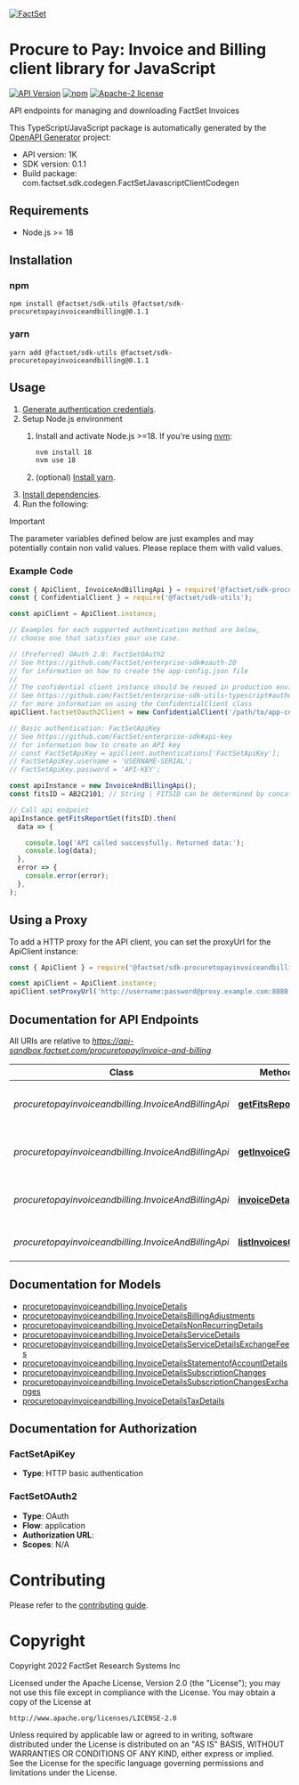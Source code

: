 [![FactSet](https://raw.githubusercontent.com/factset/enterprise-sdk/main/docs/images/factset-logo.svg)](https://www.factset.com)

# Procure to Pay: Invoice and Billing client library for JavaScript

[![API Version](https://img.shields.io/badge/api-v1K-blue)]()
[![npm](https://img.shields.io/badge/npm-v0.1.1-orange)](https://www.npmjs.com/package/@factset/sdk-procuretopayinvoiceandbilling/v/0.1.1)
[![Apache-2 license](https://img.shields.io/badge/license-Apache2-brightgreen.svg)](https://www.apache.org/licenses/LICENSE-2.0)

API endpoints for managing and downloading FactSet Invoices

This TypeScript/JavaScript package is automatically generated by the [OpenAPI Generator](https://openapi-generator.tech) project:

- API version: 1K
- SDK version: 0.1.1
- Build package: com.factset.sdk.codegen.FactSetJavascriptClientCodegen

## Requirements

* Node.js >= 18

## Installation

### npm

```shell
npm install @factset/sdk-utils @factset/sdk-procuretopayinvoiceandbilling@0.1.1
```

### yarn

```shell
yarn add @factset/sdk-utils @factset/sdk-procuretopayinvoiceandbilling@0.1.1
```

## Usage

1. [Generate authentication credentials](../../../../README.md#authentication).
2. Setup Node.js environment
   1. Install and activate Node.js >=18. If you're using [nvm](https://github.com/nvm-sh/nvm):

      ```sh
      nvm install 18
      nvm use 18
      ```

   2. (optional) [Install yarn](https://yarnpkg.com/getting-started/install).
3. [Install dependencies](#installation).
4. Run the following:

> [!IMPORTANT]
> The parameter variables defined below are just examples and may potentially contain non valid values. Please replace them with valid values.

### Example Code


```javascript
const { ApiClient, InvoiceAndBillingApi } = require('@factset/sdk-procuretopayinvoiceandbilling');
const { ConfidentialClient } = require('@factset/sdk-utils');

const apiClient = ApiClient.instance;

// Examples for each supported authentication method are below,
// choose one that satisfies your use case.

// (Preferred) OAuth 2.0: FactSetOAuth2
// See https://github.com/FactSet/enterprise-sdk#oauth-20
// for information on how to create the app-config.json file
//
// The confidential client instance should be reused in production environments.
// See https://github.com/FactSet/enterprise-sdk-utils-typescript#authentication
// for more information on using the ConfidentialClient class
apiClient.factsetOauth2Client = new ConfidentialClient('/path/to/app-config.json');

// Basic authentication: FactSetApiKey
// See https://github.com/FactSet/enterprise-sdk#api-key
// for information how to create an API key
// const FactSetApiKey = apiClient.authentications['FactSetApiKey'];
// FactSetApiKey.username = 'USERNAME-SERIAL';
// FactSetApiKey.password = 'API-KEY';

const apiInstance = new InvoiceAndBillingApi();
const fitsID = AB2C2101; // String | FITSID can be determined by concatenating the AccountNumber + two-digit year (e.g 21 for 2021) and two-digit month (e.g. 01 for January). Available AccountNumbers are available from the /listInvoices endpoint.

// Call api endpoint
apiInstance.getFitsReportGet(fitsID).then(
  data => {

    console.log('API called successfully. Returned data:');
    console.log(data);
  },
  error => {
    console.error(error);
  },
);

```


## Using a Proxy

To add a HTTP proxy for the API client, you can set the proxyUrl for the ApiClient instance:

```javascript
const { ApiClient } = require('@factset/sdk-procuretopayinvoiceandbilling');

const apiClient = ApiClient.instance;
apiClient.setProxyUrl('http://username:password@proxy.example.com:8080');
```

## Documentation for API Endpoints

All URIs are relative to *https://api-sandbox.factset.com/procuretopay/invoice-and-billing*

Class | Method | HTTP request | Description
------------ | ------------- | ------------- | -------------
*procuretopayinvoiceandbilling.InvoiceAndBillingApi* | [**getFitsReportGet**](docs/InvoiceAndBillingApi.md#getFitsReportGet) | **GET** /getFitsReport | Returns Fits report by given FITSID
*procuretopayinvoiceandbilling.InvoiceAndBillingApi* | [**getInvoiceGet**](docs/InvoiceAndBillingApi.md#getInvoiceGet) | **GET** /getInvoice | Returns PDF of specific invoice
*procuretopayinvoiceandbilling.InvoiceAndBillingApi* | [**invoiceDetailsGet**](docs/InvoiceAndBillingApi.md#invoiceDetailsGet) | **GET** /invoiceDetails | Returns details on specific invoice.
*procuretopayinvoiceandbilling.InvoiceAndBillingApi* | [**listInvoicesGet**](docs/InvoiceAndBillingApi.md#listInvoicesGet) | **GET** /listInvoices | Returns all available invoices


## Documentation for Models

 - [procuretopayinvoiceandbilling.InvoiceDetails](docs/InvoiceDetails.md)
 - [procuretopayinvoiceandbilling.InvoiceDetailsBillingAdjustments](docs/InvoiceDetailsBillingAdjustments.md)
 - [procuretopayinvoiceandbilling.InvoiceDetailsNonRecurringDetails](docs/InvoiceDetailsNonRecurringDetails.md)
 - [procuretopayinvoiceandbilling.InvoiceDetailsServiceDetails](docs/InvoiceDetailsServiceDetails.md)
 - [procuretopayinvoiceandbilling.InvoiceDetailsServiceDetailsExchangeFees](docs/InvoiceDetailsServiceDetailsExchangeFees.md)
 - [procuretopayinvoiceandbilling.InvoiceDetailsStatementofAccountDetails](docs/InvoiceDetailsStatementofAccountDetails.md)
 - [procuretopayinvoiceandbilling.InvoiceDetailsSubscriptionChanges](docs/InvoiceDetailsSubscriptionChanges.md)
 - [procuretopayinvoiceandbilling.InvoiceDetailsSubscriptionChangesExchanges](docs/InvoiceDetailsSubscriptionChangesExchanges.md)
 - [procuretopayinvoiceandbilling.InvoiceDetailsTaxDetails](docs/InvoiceDetailsTaxDetails.md)


## Documentation for Authorization



### FactSetApiKey

- **Type**: HTTP basic authentication



### FactSetOAuth2


- **Type**: OAuth
- **Flow**: application
- **Authorization URL**: 
- **Scopes**: N/A


# Contributing

Please refer to the [contributing guide](../../../../CONTRIBUTING.md).

# Copyright

Copyright 2022 FactSet Research Systems Inc

Licensed under the Apache License, Version 2.0 (the "License");
you may not use this file except in compliance with the License.
You may obtain a copy of the License at

    http://www.apache.org/licenses/LICENSE-2.0

Unless required by applicable law or agreed to in writing, software
distributed under the License is distributed on an "AS IS" BASIS,
WITHOUT WARRANTIES OR CONDITIONS OF ANY KIND, either express or implied.
See the License for the specific language governing permissions and
limitations under the License.
